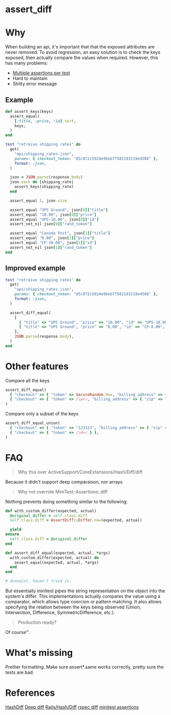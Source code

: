 # assert_diff

# Why

When building an api, it's important that that the exposed attributes are never removed. To avoid
regression, an easy solution is to check the keys exposed, then actually compare the values when required. However, this has many problems:
- [Multiple assertions per test](http://programmers.stackexchange.com/questions/7823/is-it-ok-to-have-multiple-asserts-in-a-single-unit-test)
- Hard to maintain
- Shitty error message

## Example

```rb
def assert_keys(keys)
  assert_equal(
    [:title, :price, :id].sort,
    keys,
  )
end

test "retreive shipping rates" do
  get(
    "api/shipping_rates.json",
    params: { checkout_token: "d5c872c5924e9beb7f582103219e4586" },
    format: :json,
  )

  json = JSON.parse(response.body)
  json.each do |shipping_rate|
    assert_keys(shipping_rate)
  end

  assert_equal 2, json.size

  assert_equal "UPS Ground", json[0]["title"]
  assert_equal "10.00", json[0]["price"]
  assert_equal "UPS-10.00", json[0]["id"]
  assert_not_nil json[0]["rand_token"]

  assert_equal "Canada Post", json[1]["title"]
  assert_equal "8.00", json[1]["price"]
  assert_equal "CP-10.00", json[1]["id"]
  assert_not_nil json[1]["rand_token"]
end
```

## Improved example

```rb
test "retreive shipping rates" do
  get(
    "api/shipping_rates.json",
    params: { checkout_token: "d5c872c5924e9beb7f582103219e4586" },
    format: :json,
  )

  assert_diff_equal(
    [
      { "title" => "UPS Ground", "price" => "10.00", "id" => "UPS-10.00", "rand_token" => /\w+/ },
      { "title" => "UPS Ground", "price" => "8.00", "id" => "CP-8.00", "rand_token" => /\w+/ },
    ],
    JSON.parse(response.body),
  )
end
```

# Other features

Compare all the keys

```rb
assert_diff_equal(
  { "checkout" => { "token" => SecureRandom.hex, "billing_address" => { "zip" => "90210" } } },
  { "checkout" => { "token" => /\w+/, "billing_address" => { "zip" => "90210" } } },
)
```

Compare only a subset of the keys

```rb
assert_diff_equal_union(
  { "checkout" => { "token" => "123123", "billing_address" => { "zip" => "90210" } } },
  { "checkout" => { "token" => /\d+/ } },
)
```

# FAQ

> Why this over ActiveSupport/CoreExtensions/Hash/Diff/diff

Because it didn't support deep comparaison, nor arrays

> Why not override MiniTest::Assertions::diff

Nothing prevents doing something similar to the following:

```rb
def with_custom_differ(expected, actual)
  @original_differ = self.class.diff
  self.class.diff = AssertDiff::Differ.new(expected, actual)

  yield
ensure
  self.class.diff = @original_differ
end

def assert_diff_equal(expected, actual, *args)
  with_custom_differ(expected, actual) do
    assert_equal(expected, actual, *args)
  end
end

# dunnolol, haven't tried it.
```

But essentially minitest pipes the string representation on the object into the
system's differ. This implementations actually compares the value using a comparator,
which allows type coercion or pattern matching. It also allows specifying the relation between
the keys being observed (Union, Intersection, Difference, SymmetricDifference, etc.).

> Production ready?

Of course™.

# What's missing

Prettier formatting. Make sure assert*.same works correctly, pretty sure the tests are bad.

# References

[HashDiff](https://github.com/liufengyun/hashdiff)
[Deep diff](https://gist.github.com/henrik/146844)
[Rails/Hash/Diff](http://apidock.com/rails/Hash/diff)
[rspec diff](https://relishapp.com/rspec/rspec-expectations/docs/diffing)
[minitest assertions](http://ruby-doc.org/stdlib-2.0.0/libdoc/minitest/rdoc/MiniTest/Assertions.html#method-i-diff)
